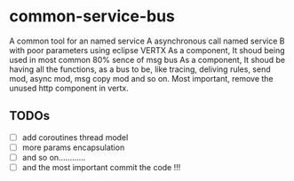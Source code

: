 # common-service-bus
A common tool for an named service A asynchronous call named service B with poor parameters using eclipse VERTX
As a component, It shoud being used in most common 80% sence of msg bus
As a component, It shoud be having all the functions, as a bus to be, like tracing, deliving rules, send mod, async mod, msg copy mod and so on.
Most important, remove the unused http component in vertx.

## TODOs
- [ ] add coroutines thread model
- [ ] more params encapsulation
- [ ] and so on…………
- [ ] and the most important commit the code !!!
